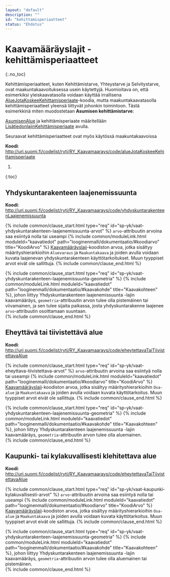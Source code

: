 ```yaml
---
layout: "default"
description: ""
id: "kehittamisperiaatteet"
status: "Ehdotus"
---
```

# Kaavamääräyslajit - kehittämisperiaatteet
{:.no_toc}

Kehittämisperiaatteet, kuten Kehittämistarve, Yhteystarve ja Selvitystarve,  ovat maakuntakaavoituksessa usein käytettyjä.  Huomioitava on, että esimerkiksi yleiskaavatasolla voidaan käyttää irrallisena [AlueJotaKoskeeKehittamisperiaate](http://uri.suomi.fi/codelist/rytj/RY_Kaavamaarays/code/alueJotaKoskeeKehittamisperiaate)-koodia, mutta maakuntakaavatasolla kehittämisperiaatteet yleensä liittyvät johonkin toimintoon. Tästä esimerkkinä miten muodostetaan **Asumisen kehittämistarve**:

[AsumisenAlue](http://uri.suomi.fi/codelist/rytj/RY_Kaavamaarays/code/AsumisenAlue) ja kehittämisperiaate määritellään [Lisätiedonlajin](linkki?)[Kehittämisperiaate](linkki?) avulla. 

Seuraavat kehittämisperiaatteet ovat myös käytössä maakuntakaavoissa

**Koodi**: <http://uri.suomi.fi/codelist/rytj/RY_Kaavamaarays/code/alueJotaKoskeeKehittamisperiaate>

1. 
{:toc}

## Yhdyskuntarakenteen laajenemissuunta
**Koodi**: <http://uri.suomi.fi/codelist/rytj/RY_Kaavamaarays/code/yhdyskuntarakenteenLaajenemissuunta>

{% include common/clause_start.html type="req" id="sp-yk/vaat-yhdyskuntarakenteen-laajenemissuunta-arvot" %}
```arvo```-attribuutin arvoina saa esiintyä nolla tai useampi {% include common/moduleLink.html moduleId="kaavatiedot" path="looginenmalli/dokumentaatio/#koodiarvo" title="KoodiArvo" %} [Kaavamääräyslaji](http://uri.suomi.fi/codelist/rytj/RY_Kaavamaarays)-koodiston arvoa, jotka sisältyy määrityshierarkioihin ```Aluevaraus``` ja ```Maakuntakaava``` ja joiden avulla voidaan kuvata laajenevan yhdyskuntarakenteen käyttötarkoitukset. Muun tyyppiset arvot eivät ole sallittuja.
{% include common/clause_end.html %}

{% include common/clause_start.html type="req" id="sp-yk/vaat-yhdyskuntarakenteen-laajenemissuunta-geometria" %}
{% include common/moduleLink.html moduleId="kaavatiedot" path="looginenmalli/dokumentaatio/#kaavakohde" title="Kaavakohteen" %}, johon liittyy Yhdyskuntarakenteen laajenemissuunta -lajin kaavamääräys, ```geometria```-attribuutin arvon tulee olla pistemäinen tai viivamainen, ja sen tulee sijaita paikassa, josta yhdyskuntarakenne laajenee ```arvo```-attribuutin osoittamaan suuntaan.  
{% include common/clause_end.html %}


## Eheyttävä tai tiivistettävä alue
**Koodi**: <http://uri.suomi.fi/codelist/rytj/RY_Kaavamaarays/code/eheytettavaTaiTiivistettavaAlue>

{% include common/clause_start.html type="req" id="sp-yk/vaat-eheyttava-tiivistettava-arvot" %}
```arvo```-attribuutin arvoina saa esiintyä nolla tai useampi {% include common/moduleLink.html moduleId="kaavatiedot" path="looginenmalli/dokumentaatio/#koodiarvo" title="KoodiArvo" %} [Kaavamääräyslaji](http://uri.suomi.fi/codelist/rytj/RY_Kaavamaarays)-koodiston arvoa, jotka sisältyy määrityshierarkioihin ```Osa-alue``` ja ```Maakuntakaava``` ja joiden avulla voidaan kuvata käyttötarkoitus. Muun tyyppiset arvot eivät ole sallittuja.
{% include common/clause_end.html %}

{% include common/clause_start.html type="req" id="sp-yk/vaat-yhdyskuntarakenteen-laajenemissuunta-geometria" %}
{% include common/moduleLink.html moduleId="kaavatiedot" path="looginenmalli/dokumentaatio/#kaavakohde" title="Kaavakohteen" %}, johon liittyy Yhdyskuntarakenteen laajenemissuunta -lajin kaavamääräys, ```geometria```-attribuutin arvon tulee olla aluemainen.  
{% include common/clause_end.html %}

## Kaupunki- tai kylakuvallisesti klehitettava alue
**Koodi**: <http://uri.suomi.fi/codelist/rytj/RY_Kaavamaarays/code/eheytettavaTaiTiivistettavaAlue>

{% include common/clause_start.html type="req" id="sp-yk/vaat-kaupunki-kylakuvallisesti-arvot" %}
```arvo```-attribuutin arvoina saa esiintyä nolla tai useampi {% include common/moduleLink.html moduleId="kaavatiedot" path="looginenmalli/dokumentaatio/#koodiarvo" title="KoodiArvo" %} [Kaavamääräyslaji](http://uri.suomi.fi/codelist/rytj/RY_Kaavamaarays)-koodiston arvoa, jotka sisältyy määrityshierarkioihin ```Osa-alue``` ja ```Maakuntakaava``` ja joiden avulla voidaan kuvata käyttötarkoitus. Muun tyyppiset arvot eivät ole sallittuja.
{% include common/clause_end.html %}

{% include common/clause_start.html type="req" id="sp-yk/vaat-yhdyskuntarakenteen-laajenemissuunta-geometria" %}
{% include common/moduleLink.html moduleId="kaavatiedot" path="looginenmalli/dokumentaatio/#kaavakohde" title="Kaavakohteen" %}, johon liittyy Yhdyskuntarakenteen laajenemissuunta -lajin kaavamääräys, ```geometria```-attribuutin arvon tulee olla aluemainen tai pistemäinen.  
{% include common/clause_end.html %}
